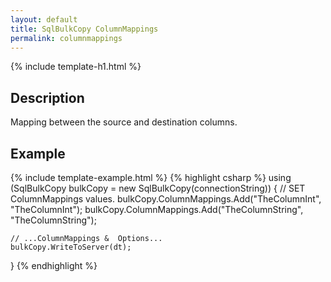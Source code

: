 ```yaml
---
layout: default
title: SqlBulkCopy ColumnMappings
permalink: columnmappings
---
```


{% include template-h1.html %}

## Description

Mapping between the source and destination columns.

## Example
{% include template-example.html %} 
{% highlight csharp %}
using (SqlBulkCopy bulkCopy = new SqlBulkCopy(connectionString))
{
    // SET ColumnMappings values.
    bulkCopy.ColumnMappings.Add("TheColumnInt", "TheColumnInt");
    bulkCopy.ColumnMappings.Add("TheColumnString", "TheColumnString");

    // ...ColumnMappings &  Options...
    bulkCopy.WriteToServer(dt);
}
{% endhighlight %}
